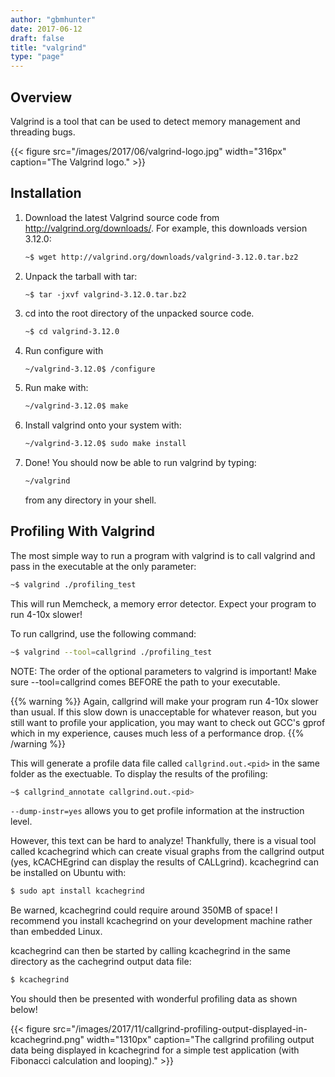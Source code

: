 ```yaml
---
author: "gbmhunter"
date: 2017-06-12
draft: false
title: "valgrind"
type: "page"
---
```


## Overview

Valgrind is a tool that can be used to detect memory management and threading bugs.

{{< figure src="/images/2017/06/valgrind-logo.jpg" width="316px" caption="The Valgrind logo."  >}}

## Installation

1. Download the latest Valgrind source code from http://valgrind.org/downloads/. For example, this downloads version 3.12.0:  

    ```sh   
    ~$ wget http://valgrind.org/downloads/valgrind-3.12.0.tar.bz2
    ```

2. Unpack the tarball with tar:   

    ```SH
    ~$ tar -jxvf valgrind-3.12.0.tar.bz2
    ```

3. cd into the root directory of the unpacked source code.  

    ```sh    
    ~$ cd valgrind-3.12.0
    ```

4. Run configure with  

    ```sh    
    ~/valgrind-3.12.0$ /configure
    ```

5. Run make with:  

    ```sh    
    ~/valgrind-3.12.0$ make
    ```

6. Install valgrind onto your system with:  

    ```sh    
    ~/valgrind-3.12.0$ sudo make install
    ```

7. Done! You should now be able to run valgrind by typing:  

    ```sh
    ~/valgrind
    ```

    from any directory in your shell.


## Profiling With Valgrind

The most simple way to run a program with valgrind is to call valgrind and pass in the executable at the only parameter:

```sh    
~$ valgrind ./profiling_test
```

This will run Memcheck, a memory error detector. Expect your program to run 4-10x slower!

To run callgrind, use the following command:

```sh    
~$ valgrind --tool=callgrind ./profiling_test
```

NOTE: The order of the optional parameters to valgrind is important! Make sure --tool=callgrind comes BEFORE the path to your executable.

{{% warning %}}
Again, callgrind will make your program run 4-10x slower than usual. If this slow down is unacceptable for whatever reason, but you still want to profile your application, you may want to check out GCC's gprof which in my experience, causes much less of a performance drop.
{{% /warning %}}

This will generate a profile data file called `callgrind.out.<pid>` in the same folder as the exectuable. To display the results of the profiling:

```sh
~$ callgrind_annotate callgrind.out.<pid>
```

`--dump-instr=yes` allows you to get profile information at the instruction level.

However, this text can be hard to analyze! Thankfully, there is a visual tool called kcachegrind which can create visual graphs from the callgrind output (yes, kCACHEgrind can display the results of CALLgrind). kcachegrind can be installed on Ubuntu with:

```sh
$ sudo apt install kcachegrind
```

Be warned, kcachegrind could require around 350MB of space! I recommend you install kcachegrind on your development machine rather than embedded Linux.

kcachegrind can then be started by calling kcachegrind in the same directory as the cachegrind output data file:

```sh
$ kcachegrind
```

You should then be presented with wonderful profiling data as shown below!

{{< figure src="/images/2017/11/callgrind-profiling-output-displayed-in-kcachegrind.png" width="1310px" caption="The callgrind profiling output data being displayed in kcachegrind for a simple test application (with Fibonacci calculation and looping)."  >}}
